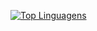 [![Top Linguagens](https://github-readme-stats.vercel.app/api/top-langs/?username=jopedropm&layout=compact)](https://github.com/anuraghazra/github-readme-stats)
<!---
jopedropm/jopedropm is a ✨ special ✨ repository because its `README.md` (this file) appears on your GitHub profile.
You can click the Preview link to take a look at your changes.
--->
